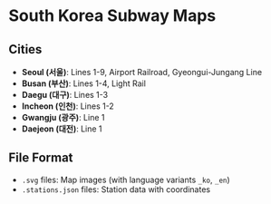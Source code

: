# South Korea Subway Maps

## Cities
- **Seoul (서울)**: Lines 1-9, Airport Railroad, Gyeongui-Jungang Line
- **Busan (부산)**: Lines 1-4, Light Rail
- **Daegu (대구)**: Lines 1-3
- **Incheon (인천)**: Lines 1-2
- **Gwangju (광주)**: Line 1
- **Daejeon (대전)**: Line 1

## File Format
- `.svg` files: Map images (with language variants `_ko`, `_en`)
- `.stations.json` files: Station data with coordinates
